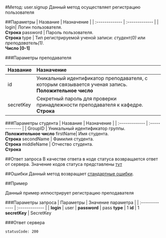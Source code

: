 #Метод: user.signup<a name="user.signup"/>
Данный метод осуществляет регистрацию пользователя

##Параметры
| Название     | Назначение     |
| :------------- | :------------- |
| login| Логин пользователя. <br>**Строка**
password | Пароль пользователя. <br>**Строка**
type | Тип регистрируемой ученой записи: *студент(0)* или *преподаватель(1)*. <br>**Число [0-1]**

###Параметры преподавателя

| Название | Назначение |
| :--------| :----------|
id | Уникальный идентификатор преподавателя, с которым связывается ученая запись. <br>**Положительное число**
secretKey | Секретный пароль для проверки принадлежности преподавателя к кафедре. <br>**Строка**

###Параметры студента
| Название | Назначение     |
| :------------- | :------------- |
| GroupID      | Уникальный идентификатор группы. <br>**Положительное число**
firstName| Имя студента. <br>**Строка**
secondName | Фамилия студента. <br>**Строка**
middleName | Отчество студента. <br>**Строка**

##Ответ запроса
В качестве ответа в коде статуса возвращается ответ от сервера.
Значение кодов статуса представлены [тут](#statusCode)


##Ошибки
Данный метод возвращает [стандартные ошибки](#errors).<br>

##Пример

Данный пример иллюстрирует регистрацию преподавателя

###Параметры запроса
| Параметры | Значение параметра     |
| :------------- | :------------- |
| **login**       | user       |
**password** | pass
**type** | 1
**id** | 1
**secretKey** | SecretKey

###Ответ сервера

```
statusCode: 200
```
